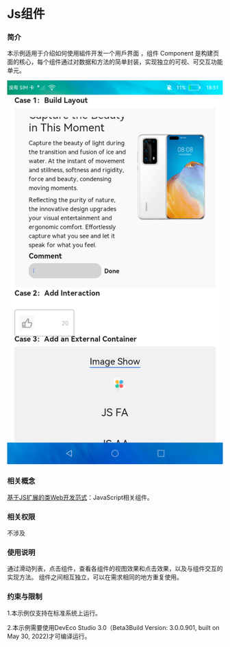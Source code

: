 # Js组件

### 简介

本示例适用于介绍如何使用組件开发一个用戶界面 ，组件 Component 是构建页面的核心，每个组件通过对数据和方法的简单封装，实现独立的可视、可交互功能单元。

![](screenshots/device/main1.png)

### 相关概念

[基于JS扩展的类Web开发范式](https://gitee.com/openharmony/docs/tree/master/zh-cn/application-dev/reference/arkui-js)：JavaScript相关组件。

### 相关权限

不涉及

### 使用说明

通过滑动列表，点击组件，查看各组件的视图效果和点击效果，以及与组件交互的实现方法。 组件之间相互独立，可以在需求相同的地方重复使用。

### 约束与限制

1.本示例仅支持在标准系统上运行。

2.本示例需要使用DevEco Studio 3.0（Beta3Build Version: 3.0.0.901, built on May 30, 2022)才可编译运行。